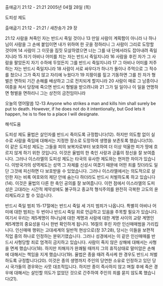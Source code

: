 출애굽기 21:12 - 21:21 
2005년 04월 28일 (목)

도피성 제도



출애굽기 21:12 - 21:21 / 새찬송가 29 장


21:12 사람을 쳐죽인 자는 반드시 죽일 것이나 13 만일 사람이 계획함이 아니라 나 하나님이 사람을 그 손에 붙임이면 내가 위하여 한 곳을 정하리니 그 사람이 그리로 도망할 것이며 14 사람이 그 이웃을 짐짓 모살하였으면 너는 그를 내 단에서라도 잡아내려 죽일지니라 15 자기 아비나 어미를 치는 자는 반드시 죽일지니라 16 사람을 후린 자가 그 사람을 팔았든지 자기 수하에 두었든지 그를 반드시 죽일지니라 17 그 아비나 어미를 저주하는 자는 반드시 죽일지니라 18 사람이 서로 싸우다가 하나가 돌이나 주먹으로 그 적수를 쳤으나 그가 죽지 않고 자리에 누웠다가 19 지팡이를 짚고 기동하면 그를 친 자가 형벌은 면하되 기간 손해를 배상하고 그로 전치되게 할지니라 20 사람이 매로 그 남종이나 여종을 쳐서 당장에 죽으면 반드시 형벌을 받으려니와 21 그가 일 일이나 이 일을 연명하면 형벌을 면하리니 그는 상전의 금전임이니라 

오늘의 영어말씀 
12-13 Anyone who strikes a man and kills him shall surely be put to death. However, if he does not do it intentionally, but God lets it happen, he is to flee to a place I will designate.

해석도움





도피성 제도 
율법은 살인자를 반드시 죽이도록 규정합니다(12). 하지만 의도함 없이 실수로 사람을 죽임에 대해서는 지정한 장소로 도망하여 생명을 보존토록 했습니다(13). 이 같은 도피성 제도는 그들을 피의 보복자로부터 보호하여 더 이상 억울한 피가 땅에 흐르지 않게 하기 위한 것입니다. 이것은 율법의 한 축인 사랑과 긍휼의 정신을 잘 보여줍니다. 그러나 이스라엘의 도피성 제도는 타국의 유사한 제도와는 현저한 차이가 있습니다. 이방국가의 성역제도는 성역 그 자체를 신성시 여겼기 때문에 어떤 죄를 짓더라도 일단 그것에 피신하면 다 보호받을 수 있었습니다. 그러나 이스라엘에서는 의도적으로 살인한 자는 비록 여호와의 제단 안에 숨는다 하더라도 반드시 처벌하도록 하고 있습니다(14). 이것은 율법의 다른 한 축인 공의를 잘 보여줍니다. 이런 점에서 이스라엘의 도피성은 고대라는 시간적 제약성에도 불구하고 종교적 형식주의를 완전히 극복한 고도의 윤리제도라고 할 수 있습니다. 

반드시 죽일 범죄 
15-17절에는 반드시 죽일 세 가지 범죄가 나옵니다. 특별히 아비나 어미에 대한 범죄는 두 번이나 반드시 죽일 죄로 언급하고 있음을 주목할 필요가 있습니다. 여기서 우리는 제5계명이 하나님에 대한 계명과 사람에 대한 계명 사이의 교량 계명인 제5계명의 중요성을 다시 한번 확인하게 됩니다. 16절의 후린 자란 인신매매범을 가리킵니다. 인신매매 행위는 고대세계의 일반적 현상으로(창 37:28), 당시는 이들을 보편적 직업 중의 하나로 인정하는 분위기였습니다. 그러나 성경에서는 이 같은 인신매매를 반드시 사형당할 죄로 엄격히 금지하고 있습니다. 사람이 죽지 않은 상해에 대해서는 사형을 면케 했습니다(18). 하지만 피해자가 완쾌될 때까지 그의 휴직상태로 말미암은 손해에 대해서는 책임을 지게 했습니다(19). 율법은 종을 때려 즉사케 한 경우도 반드시 처벌하도록 규정합니다(20). 이것은 종의 생명까지 주인의 당연한 소유로 인정하고 있던 당시 국가들의 경우와는 사뭇 대조적입니다. 하지만 종이 즉사하지 않고 며칠 후에 죽은 경우에 대해서는 살인할 의도가 없었던 것으로 간주하여 주인의 죄를 묻지 않도록 했습니다(21).